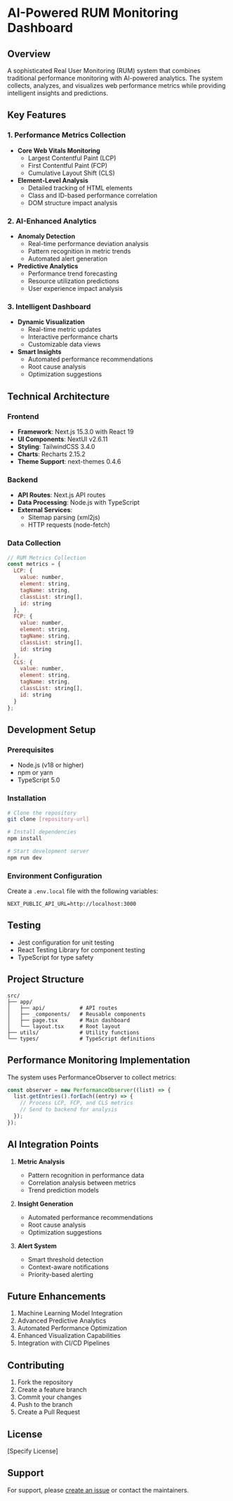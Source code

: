# AI-Powered RUM Monitoring Dashboard

## Overview
A sophisticated Real User Monitoring (RUM) system that combines traditional performance monitoring with AI-powered analytics. The system collects, analyzes, and visualizes web performance metrics while providing intelligent insights and predictions.

## Key Features

### 1. Performance Metrics Collection
- **Core Web Vitals Monitoring**
  - Largest Contentful Paint (LCP)
  - First Contentful Paint (FCP)
  - Cumulative Layout Shift (CLS)
- **Element-Level Analysis**
  - Detailed tracking of HTML elements
  - Class and ID-based performance correlation
  - DOM structure impact analysis

### 2. AI-Enhanced Analytics
- **Anomaly Detection**
  - Real-time performance deviation analysis
  - Pattern recognition in metric trends
  - Automated alert generation
- **Predictive Analytics**
  - Performance trend forecasting
  - Resource utilization predictions
  - User experience impact analysis

### 3. Intelligent Dashboard
- **Dynamic Visualization**
  - Real-time metric updates
  - Interactive performance charts
  - Customizable data views
- **Smart Insights**
  - Automated performance recommendations
  - Root cause analysis
  - Optimization suggestions

## Technical Architecture

### Frontend
- **Framework**: Next.js 15.3.0 with React 19
- **UI Components**: NextUI v2.6.11
- **Styling**: TailwindCSS 3.4.0
- **Charts**: Recharts 2.15.2
- **Theme Support**: next-themes 0.4.6

### Backend
- **API Routes**: Next.js API routes
- **Data Processing**: Node.js with TypeScript
- **External Services**: 
  - Sitemap parsing (xml2js)
  - HTTP requests (node-fetch)

### Data Collection
```javascript
// RUM Metrics Collection
const metrics = {
  LCP: {
    value: number,
    element: string,
    tagName: string,
    classList: string[],
    id: string
  },
  FCP: {
    value: number,
    element: string,
    tagName: string,
    classList: string[],
    id: string
  },
  CLS: {
    value: number,
    element: string,
    tagName: string,
    classList: string[],
    id: string
  }
};
```

## Development Setup

### Prerequisites
- Node.js (v18 or higher)
- npm or yarn
- TypeScript 5.0

### Installation
```bash
# Clone the repository
git clone [repository-url]

# Install dependencies
npm install

# Start development server
npm run dev
```

### Environment Configuration
Create a `.env.local` file with the following variables:
```
NEXT_PUBLIC_API_URL=http://localhost:3000
```

## Testing
- Jest configuration for unit testing
- React Testing Library for component testing
- TypeScript for type safety

## Project Structure
```
src/
├── app/
│   ├── api/           # API routes
│   ├── _components/   # Reusable components
│   ├── page.tsx       # Main dashboard
│   └── layout.tsx     # Root layout
├── utils/             # Utility functions
└── types/             # TypeScript definitions
```

## Performance Monitoring Implementation
The system uses PerformanceObserver to collect metrics:
```javascript
const observer = new PerformanceObserver((list) => {
  list.getEntries().forEach((entry) => {
    // Process LCP, FCP, and CLS metrics
    // Send to backend for analysis
  });
});
```

## AI Integration Points
1. **Metric Analysis**
   - Pattern recognition in performance data
   - Correlation analysis between metrics
   - Trend prediction models

2. **Insight Generation**
   - Automated performance recommendations
   - Root cause analysis
   - Optimization suggestions

3. **Alert System**
   - Smart threshold detection
   - Context-aware notifications
   - Priority-based alerting

## Future Enhancements
1. Machine Learning Model Integration
2. Advanced Predictive Analytics
3. Automated Performance Optimization
4. Enhanced Visualization Capabilities
5. Integration with CI/CD Pipelines

## Contributing
1. Fork the repository
2. Create a feature branch
3. Commit your changes
4. Push to the branch
5. Create a Pull Request

## License
[Specify License]

## Support
For support, please [create an issue](repository-issues-url) or contact the maintainers.
